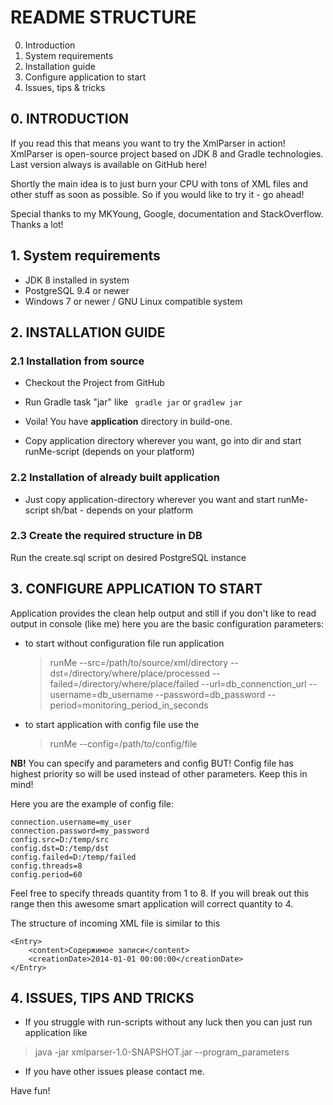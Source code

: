 # README STRUCTURE
0. Introduction
1. System requirements
2. Installation guide
3. Configure application to start
4. Issues, tips & tricks 


## 0. INTRODUCTION
If you read this that means you want to try the XmlParser in action!
XmlParser is open-source project based on JDK 8 and Gradle technologies.
Last version always is available on GitHub here! 

Shortly the main idea is to just burn your CPU with tons of XML files and other stuff as soon as possible.
So if you would like to try it - go ahead!

Special thanks to my MKYoung, Google, documentation and StackOverflow. Thanks a lot!


## 1. System requirements
- JDK 8 installed in system
- PostgreSQL 9.4 or newer
- Windows 7 or newer / GNU Linux compatible system


## 2. INSTALLATION GUIDE
### 2.1 Installation from source
* Checkout the Project from GitHub
* Run Gradle task "jar" like 
  ``` gradle jar```
  or 
  ```gradlew jar```
   
* Voila! You have **application** directory in build-one.
* Copy application directory wherever you want, go into dir and start runMe-script (depends on your platform)

### 2.2 Installation of already built application
* Just copy application-directory wherever you want and start runMe-script sh/bat - depends on your platform

### 2.3 Create the required structure in DB
Run the create.sql script on desired PostgreSQL instance

## 3. CONFIGURE APPLICATION TO START
Application provides the clean help output and still if you don't like to read output in console (like me) 
here you are the basic configuration parameters:

- to start without configuration file run application
  > runMe --src=/path/to/source/xml/directory --dst=/directory/where/place/processed --failed=/directory/where/place/failed --url=db_connenction_url --username=db_username --password=db_password --period=monitoring_period_in_seconds

- to start application with config file use the 
  > runMe --config=/path/to/config/file

**NB!** You can specify and parameters and config BUT! Config file has highest priority so will be used instead of other parameters. Keep this in mind!

 Here you are the example of config file:
```connection.url=jdbc:postgresql://localhost:5432/postgres
connection.username=my_user
connection.password=my_password
config.src=D:/temp/src
config.dst=D:/temp/dst
config.failed=D:/temp/failed
config.threads=8
config.period=60
```
Feel free to specify threads quantity from 1 to 8. If you will break out this range then this awesome smart application will correct quantity to 4.


The structure of incoming XML file is similar to this
``` 
<Entry>
	<content>Содержимое записи</content>
	<creationDate>2014-01-01 00:00:00</creationDate> 
</Entry>
```
## 4. ISSUES, TIPS AND TRICKS 
* If you struggle with run-scripts without any luck then you can just run application like
> java -jar xmlparser-1.0-SNAPSHOT.jar --program_parameters

* If you have other issues please contact me.

Have fun!

